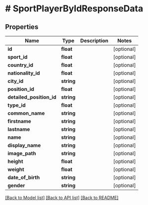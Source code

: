 # # SportPlayerByIdResponseData

## Properties

Name | Type | Description | Notes
------------ | ------------- | ------------- | -------------
**id** | **float** |  | [optional]
**sport_id** | **float** |  | [optional]
**country_id** | **float** |  | [optional]
**nationality_id** | **float** |  | [optional]
**city_id** | **string** |  | [optional]
**position_id** | **float** |  | [optional]
**detailed_position_id** | **string** |  | [optional]
**type_id** | **float** |  | [optional]
**common_name** | **string** |  | [optional]
**firstname** | **string** |  | [optional]
**lastname** | **string** |  | [optional]
**name** | **string** |  | [optional]
**display_name** | **string** |  | [optional]
**image_path** | **string** |  | [optional]
**height** | **float** |  | [optional]
**weight** | **float** |  | [optional]
**date_of_birth** | **string** |  | [optional]
**gender** | **string** |  | [optional]

[[Back to Model list]](../../README.md#models) [[Back to API list]](../../README.md#endpoints) [[Back to README]](../../README.md)
